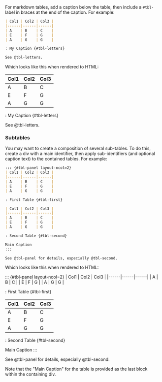 

For markdown tables, add a caption below the table, then include a `#tbl-` label in braces at the end of the caption. For example:

``` markdown
| Col1 | Col2 | Col3 |
|------|------|------|
| A    | B    | C    |
| E    | F    | G    |
| A    | G    | G    |

: My Caption {#tbl-letters}

See @tbl-letters.
```

Which looks like this when rendered to HTML:

| Col1 | Col2 | Col3 |
|------|------|------|
| A    | B    | C    |
| E    | F    | G    |
| A    | G    | G    |

: My Caption {#tbl-letters}

See @tbl-letters.

### Subtables

You may want to create a composition of several sub-tables. To do this, create a div with a main identifier, then apply sub-identifiers (and optional caption text) to the contained tables. For example:

``` markdown
::: {#tbl-panel layout-ncol=2}
| Col1 | Col2 | Col3 |
|------|------|------|
| A    | B    | C    |
| E    | F    | G    |
| A    | G    | G    |

: First Table {#tbl-first}

| Col1 | Col2 | Col3 |
|------|------|------|
| A    | B    | C    |
| E    | F    | G    |
| A    | G    | G    |

: Second Table {#tbl-second}

Main Caption
:::

See @tbl-panel for details, especially @tbl-second.
```

Which looks like this when rendered to HTML:

::: {#tbl-panel layout-ncol=2}
| Col1 | Col2 | Col3 |
|------|------|------|
| A    | B    | C    |
| E    | F    | G    |
| A    | G    | G    |

: First Table {#tbl-first}

| Col1 | Col2 | Col3 |
|------|------|------|
| A    | B    | C    |
| E    | F    | G    |
| A    | G    | G    |

: Second Table {#tbl-second}

Main Caption
:::

See @tbl-panel for details, especially @tbl-second.

Note that the "Main Caption" for the table is provided as the last block within the containing div.